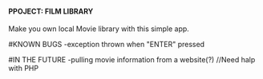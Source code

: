 #### PPOJECT: FILM LIBRARY ###
Make you own local Movie library with this simple app.

#KNOWN BUGS
-exception thrown when "ENTER" pressed

#IN THE FUTURE
-pulling movie information from a website(?) //Need halp with PHP
